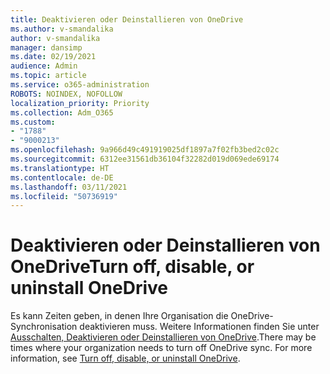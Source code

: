 ```yaml
---
title: Deaktivieren oder Deinstallieren von OneDrive
ms.author: v-smandalika
author: v-smandalika
manager: dansimp
ms.date: 02/19/2021
audience: Admin
ms.topic: article
ms.service: o365-administration
ROBOTS: NOINDEX, NOFOLLOW
localization_priority: Priority
ms.collection: Adm_O365
ms.custom:
- "1788"
- "9000213"
ms.openlocfilehash: 9a966d49c491919025df1897a7f02fb3bed2c02c
ms.sourcegitcommit: 6312ee31561db36104f32282d019d069ede69174
ms.translationtype: HT
ms.contentlocale: de-DE
ms.lasthandoff: 03/11/2021
ms.locfileid: "50736919"
---
```

# <a name="turn-off-disable-or-uninstall-onedrive"></a><span data-ttu-id="a5916-102">Deaktivieren oder Deinstallieren von OneDrive</span><span class="sxs-lookup"><span data-stu-id="a5916-102">Turn off, disable, or uninstall OneDrive</span></span>

<span data-ttu-id="a5916-103">Es kann Zeiten geben, in denen Ihre Organisation die OneDrive-Synchronisation deaktivieren muss. Weitere Informationen finden Sie unter [Ausschalten, Deaktivieren oder Deinstallieren von OneDrive](https://support.microsoft.com/office/turn-off-disable-or-uninstall-onedrive-f32a17ce-3336-40fe-9c38-6efb09f944b0).</span><span class="sxs-lookup"><span data-stu-id="a5916-103">There may be times where your organization needs to turn off OneDrive sync. For more information, see [Turn off, disable, or uninstall OneDrive](https://support.microsoft.com/office/turn-off-disable-or-uninstall-onedrive-f32a17ce-3336-40fe-9c38-6efb09f944b0).</span></span>